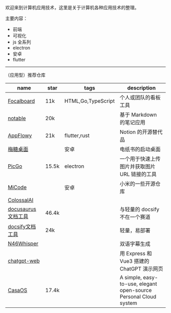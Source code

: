 

欢迎来到计算机应用技术，这里是关于计算机各种应用技术的整理。

主要内容：
- 前端
- 可视化
- js 全系列
- electron
- 安卓
- flutter



------------------

（应用型）推荐仓库

| name                                                            | star  | tags               | description                                                      |
| --------------------------------------------------------------- | ----- | ------------------ | ---------------------------------------------------------------- |
| [Focalboard](https://github.com/mattermost/focalboard)          | 11k   | HTML,Go,TypeScript | 个人或团队的看板工具                                             |
| [notable](https://github.com/notable/notable)                   | 20k   |                    | 基于 Markdown 的笔记应用                                         |
| [AppFlowy ](https://github.com/AppFlowy-IO/AppFlowy)            | 21k   | flutter,rust       | Notion 的开源替代品                                              |
| [梅糖桌面](https://gitee.com/rabbitTang_admin/NT-Eink-Launcher) |       | 安卓               | 电纸书的启动桌面                                                 |
| [PicGo](https://github.com/Molunerfinn/PicGo)                   | 15.5k | electron           | 一个用于快速上传图片并获取图片 URL 链接的工具                    |
| [MiCode](https://github.com/MiCode)                             |       | 安卓               | 小米的一些开源仓库                                               |
| [ColossalAI](https://github.com/hpcaitech/ColossalAI)           |       |                    |                                                                  |
| [docusaurus文档工具](https://github.com/facebook/docusaurus)    | 46.4k |                    | 与轻量的 docsify 不在一个赛道                                    |
| [docsify文档工具](https://github.com/docsifyjs/docsify)         | 24k   |                    | 轻量，易部署                                                     |
| [N46Whisper ](https://github.com/Ayanaminn/N46Whisper)          |       |                    | 双语字幕生成                                                     |
| [chatgpt-web](https://github.com/Chanzhaoyu/chatgpt-web)        |       |                    | 用 Express 和 Vue3 搭建的 ChatGPT 演示网页                       |
| [CasaOS](https://github.com/IceWhaleTech/CasaOS)                | 17.4k |                    | A simple, easy-to-use, elegant open-source Personal Cloud system |
